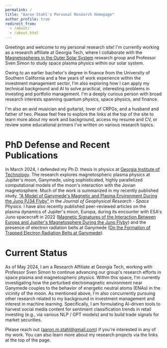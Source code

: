 ```yaml
---
permalink: /
title: "Aaron Stahl's Personal Research Homepage"
author_profile: true
redirect_from: 
  - /about/
  - /about.html
---
```

Greetings and welcome to my personal research site! I'm currently working as a research affiliate at Georgia Tech, where I collaborate with the [Magnetospheres in the Outer Solar System](https://svensimon.gatech.edu/) research group and Professor Sven Simon to study space plasma physics within our solar system. 

Owing to an earlier bachelor's degree in finance from the University of Southern California and a few years of work experience within the investment management sector, I'm also exploring how I can apply my technical background and AI to solve practical, interesting problems in investing and portfolio management. I'm a deeply curious person with broad research interests spanning quantum physics, space physics, and finance.

I'm also an avid musician and guitarist, lover of CRPGs, and a husband and father of two. Please feel free to explore the links at the top of the site to learn more about my work and background, access my resume and CV, or review some educational primers I've written on various research topics.

PhD Defense and Recent Publications
======
In March 2024, I defended my Ph.D. thesis in physics at [Georgia Institute of Technology](https://grad.gatech.edu/events/phd-defense-aaron-stahl). The research explores magnetospheric plasma physics at Jupiter's moon, Ganymede, using sophisticated, highly parallelized computational models of the moon's interaction with the Jovian magnetosphere. Much of the work is summarized in my recently published study, ["A Model of Ganymede's Magnetic and Plasma Environment During the Juno PJ34 Flyby"](https://agupubs.onlinelibrary.wiley.com/doi/full/10.1029/2023JA032113) in the _Journal of Geophysical Research - Space Physics_. I have also recently published peer-reviewed articles on the plasma dynamics of Jupiter's moon, Europa, during its encounter with ESA's Juno spacecraft in 2022 ([Magnetic Signatures of the Interaction Between Europa and Jupiter's Magnetosphere During the Juno Flyby](https://agupubs.onlinelibrary.wiley.com/doi/10.1029/2023GL106810)) and the presence of electron radiation belts at Ganymede ([On the Formation of Trapped Electron Radiation Belts at Ganymede](https://agupubs.onlinelibrary.wiley.com/doi/full/10.1029/2024GL109058)).

Current Status
======
As of May 2024, I am a Research Affiliate at Georgia Tech, working with Professor Sven Simon to continue advancing our group's research efforts in space plasma and magnetospheric physics. Within this space, I'm currently investigating how the perturbed electromagnetic environment near Ganymede couples to the behavior of energetic neutral atoms (ENAs) in the vicinity of the moon. As mentioned above, I'm also concurrently pursuing other research related to my background in investment management and interest in machine learning. Specifically, I am formulating AI-driven tools to harvest social media content for sentiment classification trends in retail investing (e.g., via various NLP / GPT models) and to build trade signals for market securities.

Please reach out ([aaron.m.stahl@gmail.com](mailto:aaron.m.stahl@gmail.com)) if you're interested in any of my work. You can also learn more about my research projects via the links at the top of the page. 
